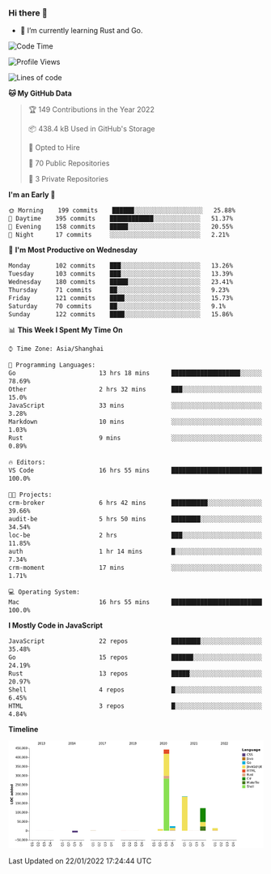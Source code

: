 ### Hi there 👋

- 🌱 I’m currently learning Rust and Go.

<!--START_SECTION:waka-->
![Code Time](http://img.shields.io/badge/Code%20Time-147%20hrs%2039%20mins-blue)

![Profile Views](http://img.shields.io/badge/Profile%20Views-0-blue)

![Lines of code](https://img.shields.io/badge/From%20Hello%20World%20I%27ve%20Written-798%20Thousand%20lines%20of%20code-blue)

**🐱 My GitHub Data** 

> 🏆 149 Contributions in the Year 2022
 > 
> 📦 438.4 kB Used in GitHub's Storage 
 > 
> 💼 Opted to Hire
 > 
> 📜 70 Public Repositories 
 > 
> 🔑 3 Private Repositories  
 > 
**I'm an Early 🐤** 

```text
🌞 Morning    199 commits    ██████░░░░░░░░░░░░░░░░░░░   25.88% 
🌆 Daytime    395 commits    ████████████░░░░░░░░░░░░░   51.37% 
🌃 Evening    158 commits    █████░░░░░░░░░░░░░░░░░░░░   20.55% 
🌙 Night      17 commits     ░░░░░░░░░░░░░░░░░░░░░░░░░   2.21%

```
📅 **I'm Most Productive on Wednesday** 

```text
Monday       102 commits    ███░░░░░░░░░░░░░░░░░░░░░░   13.26% 
Tuesday      103 commits    ███░░░░░░░░░░░░░░░░░░░░░░   13.39% 
Wednesday    180 commits    █████░░░░░░░░░░░░░░░░░░░░   23.41% 
Thursday     71 commits     ██░░░░░░░░░░░░░░░░░░░░░░░   9.23% 
Friday       121 commits    ████░░░░░░░░░░░░░░░░░░░░░   15.73% 
Saturday     70 commits     ██░░░░░░░░░░░░░░░░░░░░░░░   9.1% 
Sunday       122 commits    ████░░░░░░░░░░░░░░░░░░░░░   15.86%

```


📊 **This Week I Spent My Time On** 

```text
⌚︎ Time Zone: Asia/Shanghai

💬 Programming Languages: 
Go                       13 hrs 18 mins      ███████████████████░░░░░░   78.69% 
Other                    2 hrs 32 mins       ███░░░░░░░░░░░░░░░░░░░░░░   15.0% 
JavaScript               33 mins             ░░░░░░░░░░░░░░░░░░░░░░░░░   3.28% 
Markdown                 10 mins             ░░░░░░░░░░░░░░░░░░░░░░░░░   1.03% 
Rust                     9 mins              ░░░░░░░░░░░░░░░░░░░░░░░░░   0.89%

🔥 Editors: 
VS Code                  16 hrs 55 mins      █████████████████████████   100.0%

🐱‍💻 Projects: 
crm-broker               6 hrs 42 mins       ██████████░░░░░░░░░░░░░░░   39.66% 
audit-be                 5 hrs 50 mins       ████████░░░░░░░░░░░░░░░░░   34.54% 
loc-be                   2 hrs               ███░░░░░░░░░░░░░░░░░░░░░░   11.85% 
auth                     1 hr 14 mins        █░░░░░░░░░░░░░░░░░░░░░░░░   7.34% 
crm-moment               17 mins             ░░░░░░░░░░░░░░░░░░░░░░░░░   1.71%

💻 Operating System: 
Mac                      16 hrs 55 mins      █████████████████████████   100.0%

```

**I Mostly Code in JavaScript** 

```text
JavaScript               22 repos            ████████░░░░░░░░░░░░░░░░░   35.48% 
Go                       15 repos            ██████░░░░░░░░░░░░░░░░░░░   24.19% 
Rust                     13 repos            █████░░░░░░░░░░░░░░░░░░░░   20.97% 
Shell                    4 repos             █░░░░░░░░░░░░░░░░░░░░░░░░   6.45% 
HTML                     3 repos             █░░░░░░░░░░░░░░░░░░░░░░░░   4.84%

```


**Timeline**

![Chart not found](https://raw.githubusercontent.com/elton/elton/main/charts/bar_graph.png) 


 Last Updated on 22/01/2022 17:24:44 UTC
<!--END_SECTION:waka-->

<!--
**elton/elton** is a ✨ _special_ ✨ repository because its `README.md` (this file) appears on your GitHub profile.

Here are some ideas to get you started:

- 🔭 I’m currently working on ...
- 🌱 I’m currently learning ...
- 👯 I’m looking to collaborate on ...
- 🤔 I’m looking for help with ...
- 💬 Ask me about ...
- 📫 How to reach me: ...
- 😄 Pronouns: ...
- ⚡ Fun fact: ...
-->
